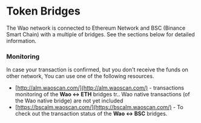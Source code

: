 # Token Bridges

The Wao network is connected to Ethereum Network and BSC \(Binance Smart Chain\) with a multiple of bridges. See the sections below for detailed information.

### Monitoring

In case your transaction is confirmed, but you don't receive the funds on other network, You can use one of the following resources.

* [http://alm.waoscan.com/](http://alm.waoscan.com/) - transactions monitoring of the **Wao &lt;-&gt; ETH** bridges tr.. Wao native transactions \(of the Wao native bridge\) are not yet included
* [https://bscalm.waoscan.com/](https://bscalm.waoscan.com/) - To check out the transaction status of the **Wao &lt;-&gt; BSC** bridges.

